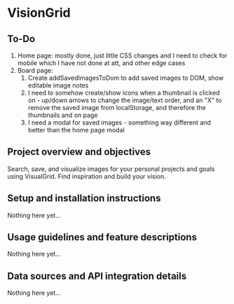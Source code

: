 # VisionGrid

## To-Do

1. Home page: mostly done, just little CSS changes and I need to check for mobile which I have not done at att, and other edge cases
2. Board page:
   1. Create addSavedImagesToDom to add saved images to DOM, show editable image notes
   2. I need to somehow create/show icons when a thumbnail is clicked on - up/down arrows to change the image/text order, and an "X" to remove the saved image from localStorage, and therefore the thumbnails and on page
   3. I need a modal for saved images - something way different and better than the home page modal

## Project overview and objectives

Search, save, and visualize images for your personal projects and goals using VisualGrid. Find inspiration and build your vision.

<!-- Repo description: Goal and project plaaning using Express.js and images from Unsplash API with editable elements to store your notes and ideas for the images you save. -->

<!-- Tags: unsplash-api, node.js, express.js, api, localstorage -->

## Setup and installation instructions

Nothing here yet...

## Usage guidelines and feature descriptions

Nothing here yet...

## Data sources and API integration details

Nothing here yet...
